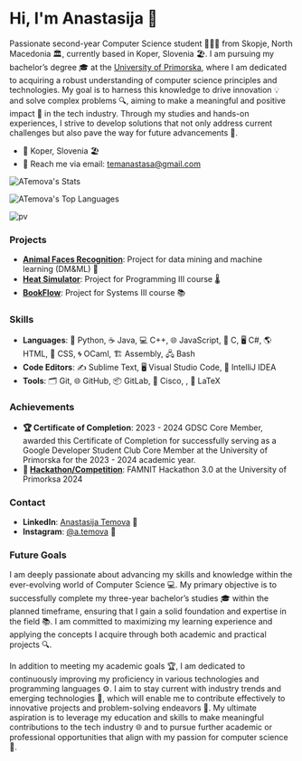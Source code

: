 # Hi, I'm Anastasija 👋

Passionate second-year Computer Science student 👩🏻‍💻 from Skopje, North Macedonia 🏛️, currently based in Koper, Slovenia 🏖️. I am pursuing my bachelor’s degree 🎓 at the [University of Primorska](https://www.famnit.upr.si/en), where I am dedicated to acquiring a robust understanding of computer science principles and technologies. My goal is to harness this knowledge to drive innovation 💡 and solve complex problems 🔍, aiming to make a meaningful and positive impact 🌟 in the tech industry. Through my studies and hands-on experiences, I strive to develop solutions that not only address current challenges but also pave the way for future advancements 🚀.

- 📍 Koper, Slovenia 🏖️
- 💌 Reach me via email: [temanastasa@gmail.com](mailto:temanastasa@gmail.com)

![ATemova's Stats](https://github-readme-stats.vercel.app/api?username=ATemova&theme=blue-green&show_icons=true&hide_border=false&count_private=true)

![ATemova's Top Languages](https://github-readme-stats.vercel.app/api/top-langs/?username=ATemova&theme=blue-green&show_icons=true&hide_border=false&layout=compact)

![pv](https://pageview.vercel.app/?github_user=ATemova)

### Projects
- **[Animal Faces Recognition](https://github.com/ATemova/face-recog-cat-dog)**: Project for data mining and machine learning (DM&ML) 🧠
- **[Heat Simulator](https://github.com/ATemova/Programming-III-Project-Heat-Simulation)**: Project for Programming III course 🌡️
- **[BookFlow](https://github.com/ATemova/sys3-project)**: Project for Systems III course 📚

### Skills
- **Languages**: 🐍 Python, ☕ Java, 💻 C++, 🌐 JavaScript, 🧩 C, 🖥️ C#, 🌎 HTML, 🎨 CSS, 🌀 OCaml, 🏗️ Assembly, 🖧 Bash
- **Code Editors**: ✍️ Sublime Text, 🖥️ Visual Studio Code, 🧠 IntelliJ IDEA
- **Tools**: 🗂️ Git, 🌐 GitHub, 📦 GitLab, 🔧 Cisco, , 📄 LaTeX

### Achievements
- **🏆 Certificate of Completion**: 2023 - 2024 GDSC Core Member, awarded this Certificate of Completion for successfully serving as a Google Developer Student Club Core Member at the University of Primorska for the 2023 - 2024 academic year.
- **🏅 [Hackathon/Competition](https://github.com/ATemova/FAMNIT-Hackathon-3.0)**: FAMNIT Hackathon 3.0 at the University of Primorksa 2024

### Contact
- **LinkedIn**: [Anastasija Temova](https://www.linkedin.com/in/anastasija-temova-558073212/) 🔗
- **Instagram**: [@a.temova](https://www.instagram.com/a.temova/) 📸

### Future Goals
I am deeply passionate about advancing my skills and knowledge within the ever-evolving world of Computer Science 💻. My primary objective is to successfully complete my three-year bachelor’s studies 🎓 within the planned timeframe, ensuring that I gain a solid foundation and expertise in the field 📚. I am committed to maximizing my learning experience and applying the concepts I acquire through both academic and practical projects 🔍.

In addition to meeting my academic goals 🏆, I am dedicated to continuously improving my proficiency in various technologies and programming languages ⚙️. I aim to stay current with industry trends and emerging technologies 🌟, which will enable me to contribute effectively to innovative projects and problem-solving endeavors 🚀. My ultimate aspiration is to leverage my education and skills to make meaningful contributions to the tech industry 🌐 and to pursue further academic or professional opportunities that align with my passion for computer science 🎯.

